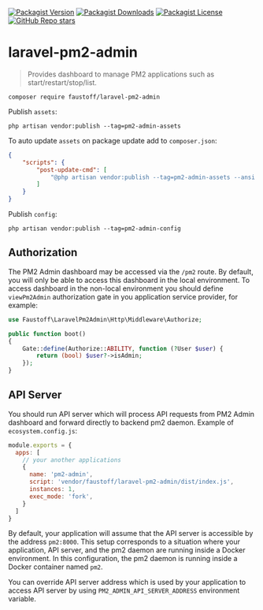 [![Packagist Version](https://img.shields.io/packagist/v/faustoff/laravel-pm2-admin?style=for-the-badge)](https://packagist.org/packages/faustoff/laravel-pm2-admin)
[![Packagist Downloads](https://img.shields.io/packagist/dt/faustoff/laravel-pm2-admin?style=for-the-badge)](https://packagist.org/packages/faustoff/laravel-pm2-admin)
[![Packagist License](https://img.shields.io/packagist/l/faustoff/laravel-pm2-admin?style=for-the-badge)](https://github.com/faustoff/laravel-pm2-admin/blob/master/LICENSE)
[![GitHub Repo stars](https://img.shields.io/github/stars/faustoff/laravel-pm2-admin?style=for-the-badge)](https://github.com/faustoff/laravel-pm2-admin)

# laravel-pm2-admin

> Provides dashboard to manage PM2 applications such as start/restart/stop/list.

`composer require faustoff/laravel-pm2-admin`

Publish `assets`:

`php artisan vendor:publish --tag=pm2-admin-assets`

To auto update `assets` on package update add to `composer.json`:

```json
{
    "scripts": {
        "post-update-cmd": [
            "@php artisan vendor:publish --tag=pm2-admin-assets --ansi --force"
        ]
    }
}
```

Publish `config`:

`php artisan vendor:publish --tag=pm2-admin-config`

## Authorization

The PM2 Admin dashboard may be accessed via the `/pm2` route. By default, you will only be able to access this dashboard in the local environment. To access dashboard in the non-local environment you should define `viewPm2Admin` authorization gate in you application service provider, for example:

```php
use Faustoff\LaravelPm2Admin\Http\Middleware\Authorize;

public function boot()
{
    Gate::define(Authorize::ABILITY, function (?User $user) {
        return (bool) $user?->isAdmin;
    });
}
```

## API Server

You should run API server which will process API requests from PM2 Admin dashboard and forward directly to backend pm2 daemon. Example of `ecosystem.config.js`:

```js
module.exports = {
  apps: [
    // your another applications
    {
      name: 'pm2-admin',
      script: 'vendor/faustoff/laravel-pm2-admin/dist/index.js',
      instances: 1,
      exec_mode: 'fork',
    }
  ]
}
```

By default, your application will assume that the API server is accessible by the address `pm2:8000`. This setup corresponds to a situation where your application, API server, and the pm2 daemon are running inside a Docker environment. In this configuration, the pm2 daemon is running inside a Docker container named `pm2`.

You can override API server address which is used by your application to access API server by using `PM2_ADMIN_API_SERVER_ADDRESS` environment variable.
